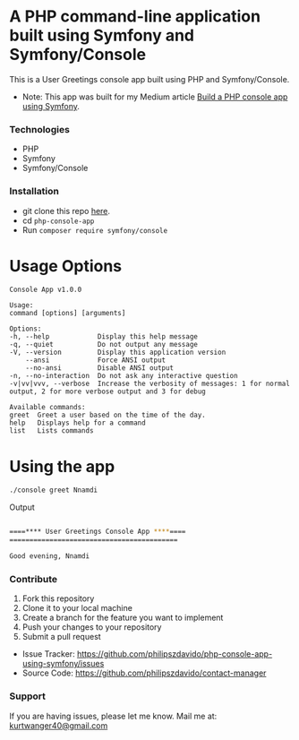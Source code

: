 # A PHP command-line application built using Symfony and Symfony/Console

This is a User Greetings console app built using PHP and Symfony/Console.

* Note: This app was built for my Medium article [Build a PHP console app using Symfony](https://medium.com/@kurtwanger40/build-a-php-console-application-using-symfony-692a876f416).

### Technologies
- PHP
- Symfony
- Symfony/Console

### Installation
* git clone this repo [here](https://github.com/philipszdavido/php-console-app-using-symfony).
* cd `php-console-app`
* Run `composer require symfony/console`

# Usage Options
    Console App v1.0.0

    Usage:
    command [options] [arguments]

    Options:
    -h, --help            Display this help message
    -q, --quiet           Do not output any message
    -V, --version         Display this application version
        --ansi            Force ANSI output
        --no-ansi         Disable ANSI output
    -n, --no-interaction  Do not ask any interactive question
    -v|vv|vvv, --verbose  Increase the verbosity of messages: 1 for normal output, 2 for more verbose output and 3 for debug

    Available commands:
    greet  Greet a user based on the time of the day.
    help   Displays help for a command
    list   Lists commands

# Using the app

```sh
./console greet Nnamdi
```

Output
```sh

====**** User Greetings Console App ****====
==========================================

Good evening, Nnamdi
```
### Contribute
1. Fork this repository
2. Clone it to your local machine
3. Create a branch for the feature you want to implement
4. Push your changes to your repository
5. Submit a pull request

- Issue Tracker: https://github.com/philipszdavido/php-console-app-using-symfony/issues
- Source Code: https://github.com/philipszdavido/contact-manager

### Support
If you are having issues, please let me know.
Mail me at: kurtwanger40@gmail.com

